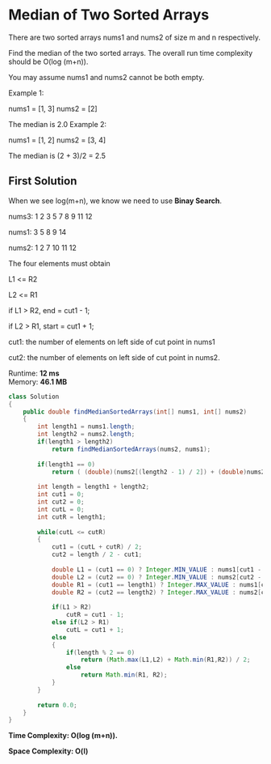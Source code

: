 # Median of Two Sorted Arrays

There are two sorted arrays nums1 and nums2 of size m and n respectively.

Find the median of the two sorted arrays. The overall run time complexity should be O(log (m+n)).

You may assume nums1 and nums2 cannot be both empty.

Example 1:

nums1 = [1, 3]
nums2 = [2]

The median is 2.0
Example 2:

nums1 = [1, 2]
nums2 = [3, 4]

The median is (2 + 3)/2 = 2.5



## First Solution

When we see log(m+n), we know we need to use **Binay Search**.

nums3: 1   2   3   5   7   8   9   11   12

	       
nums1: 3   5   8   9   14
               
nums2: 1   2   7   10  11   12

The four elements must obtain

L1 <= R2

L2 <= R1

if L1 > R2, end = cut1 - 1;

if L2 > R1, start = cut1 + 1;

cut1: the number of elements on left side of cut point in nums1

cut2: the number of elements on left side of cut point in nums2.

Runtime: **12 ms**  
Memory: **46.1 MB**

```java
class Solution 
{
    public double findMedianSortedArrays(int[] nums1, int[] nums2) 
    {
        int length1 = nums1.length;
        int length2 = nums2.length;
        if(length1 > length2)
            return findMedianSortedArrays(nums2, nums1);
        
        if(length1 == 0)
            return ( (double)(nums2[(length2 - 1) / 2]) + (double)nums2[length2 / 2] )/2;
        
        int length = length1 + length2;
        int cut1 = 0;
        int cut2 = 0;
        int cutL = 0;
        int cutR = length1;
        
        while(cutL <= cutR)
        {
            cut1 = (cutL + cutR) / 2;
            cut2 = length / 2 - cut1;
            
            double L1 = (cut1 == 0) ? Integer.MIN_VALUE : nums1[cut1 - 1];
            double L2 = (cut2 == 0) ? Integer.MIN_VALUE : nums2[cut2 - 1];
            double R1 = (cut1 == length1) ? Integer.MAX_VALUE : nums1[cut1];
            double R2 = (cut2 == length2) ? Integer.MAX_VALUE : nums2[cut2];
            
            if(L1 > R2)
                cutR = cut1 - 1;
            else if(L2 > R1)
                cutL = cut1 + 1;
            else
            {
                if(length % 2 == 0)
                    return (Math.max(L1,L2) + Math.min(R1,R2)) / 2;
                else
                    return Math.min(R1, R2);
            }
        }
        
        return 0.0;
    }
}
```

**Time Complexity: O(log (m+n)).** 

**Space Complexity: O(l)**
